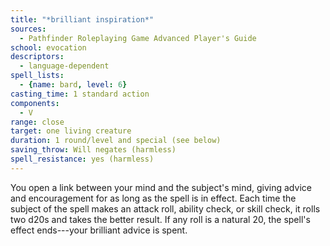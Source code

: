 ```yaml
---
title: "*brilliant inspiration*"
sources:
  - Pathfinder Roleplaying Game Advanced Player's Guide
school: evocation
descriptors:
  - language-dependent
spell_lists:
  - {name: bard, level: 6}
casting_time: 1 standard action
components:
  - V
range: close
target: one living creature
duration: 1 round/level and special (see below)
saving_throw: Will negates (harmless)
spell_resistance: yes (harmless)
---
```


You open a link between your mind and the subject's mind, giving advice and encouragement for as long as the spell is in effect. Each time the subject of the spell makes an attack roll, ability check, or skill check, it rolls two d20s and takes the better result. If any roll is a natural 20, the spell's effect ends---your brilliant advice is spent.

